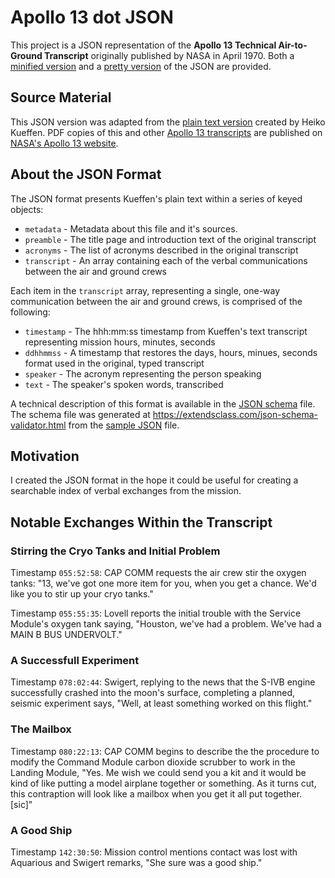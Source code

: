 # Apollo 13 dot JSON

This project is a JSON representation of the **Apollo 13 Technical Air-to-Ground Transcript** originally published by NASA in April 1970.
Both a [minified version](apollo-13-tecatg.min.json) and a [pretty version](apollo-13-tecatg.json) of the JSON are provided.

## Source Material

This JSON version was adapted from the [plain text version](https://www.hq.nasa.gov/alsj/a13/AS13_TEC.txt) created by Heiko Kueffen.
PDF copies of this and other [Apollo 13 transcripts](https://www.hq.nasa.gov/alsj/a13/a13trans.html) are published on [NASA's Apollo 13 website](https://www.hq.nasa.gov/alsj/a13/a13.html).

## About the JSON Format

The JSON format presents Kueffen's plain text within a series of keyed objects:

- `metadata` - Metadata about this file and it's sources.
- `preamble` - The title page and introduction text of the original transcript
- `acronyms` - The list of acronyms described in the original transcript
- `transcript` - An array containing each of the verbal communications between the air and ground crews

Each item in the `transcript` array, representing a single, one-way communication between the air and ground crews, is comprised of the following:

- `timestamp` - The hhh:mm:ss timestamp from Kueffen's text transcript representing mission hours, minutes, seconds
- `ddhhmmss` - A timestamp that restores the days, hours, minues, seconds format used in the original, typed transcript
- `speaker` - The acronym representing the person speaking
- `text` - The speaker's spoken words, transcribed

A technical description of this format is available in the [JSON schema](apollo-13-tecatg-schema.json) file.
The schema file was generated at <https://extendsclass.com/json-schema-validator.html> from the [sample JSON](_sample.json) file.

## Motivation

I created the JSON format in the hope it could be useful for creating a searchable index of verbal exchanges from the mission.

## Notable Exchanges Within the Transcript

### Stirring the Cryo Tanks and Initial Problem

Timestamp `055:52:58`: CAP COMM requests the air crew stir the oxygen tanks: "13, we've got one more item for you, when you get a chance. We'd like you to stir up your cryo tanks."

Timestamp `055:55:35`: Lovell reports the initial trouble with the Service Module's oxygen tank saying, "Houston, we've had a problem. We've had a MAIN B BUS UNDERVOLT."

### A Successfull Experiment

Timestamp `078:02:44`: Swigert, replying to the news that the S-IVB engine successfully crashed into the moon's surface, completing a planned, seismic experiment says, "Well, at least something worked on this flight."

### The Mailbox

Timestamp `080:22:13`: CAP COMM begins to describe the the procedure to modify the Command Module carbon dioxide scrubber to work in the Landing Module, "Yes. Me wish we could send you a kit and it would be kind of like putting a model airplane together or something. As it turns cut, this contraption will look like a mailbox when you get it all put together. [sic]"

### A Good Ship

Timestamp `142:30:50`: Mission control mentions contact was lost with Aquarious and Swigert remarks, "She sure was a good ship."


